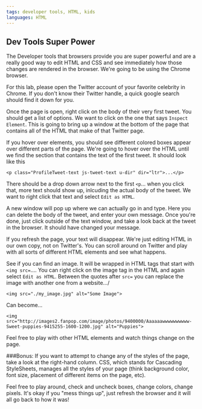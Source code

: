```yaml
---
tags: developer tools, HTML, kids
languages: HTML
---
```



## Dev Tools Super Power

The Developer tools that browsers provide you are super powerful and are a really good way to edit HTML and CSS and see immediately how those changes are rendered in the browser. We're going to be using the Chrome browser.

For this lab, please open the Twitter account of your favorite celebrity in Chrome. If you don't know their Twitter handle, a quick google search should find it down for you.

Once the page is open, right click on the body of their very first tweet. You should get a list of options. We want to click on the one that says `Inspect Element`. This is going to bring up a window at the bottom of the page that contains all of the HTML that make of that Twitter page. 

If you hover over elements, you should see different colored boxes appear over different parts of the page. We're going to hover over the HTML until we find the section that contains the text of the first tweet. It should look like this 
```
<p class="ProfileTweet-text js-tweet-text u-dir" dir="ltr">...</p>
``` 

There should be a drop down arrow next to the first `<p`... when you click that, more text should show up, inlcuding the actual body of the tweet. We want to right click that text and select `Edit as HTML`.

A new window will pop up where we can actually go in and type. Here you can delete the body of the tweet, and enter your own message. Once you're done, just click outside of the text window, and take a look back at the tweet in the browser. It should have changed your message.

If you refresh the page, your text will disappear. We're just editing HTML in our own copy, not on Twitter's. You can scroll around on Twitter and play with all sorts of different HTML elements and see what happens.

See if you can find an image. It will be wrapped in HTML tags that start with `<img src=`.... You can right click on the image tag in the HTML and again select `Edit as HTML`. Between the quotes after `src=` you can replace the image with another one from a website.../

```
<img src="./my_image.jpg" alt="Some Image">
```
Can become...
```
<img src="http://images2.fanpop.com/image/photos/9400000/Aaaaaawwwwwwwwww-Sweet-puppies-9415255-1600-1200.jpg" alt="Puppies">
```

Feel free to play with other HTML elements and watch things change on the page.

###Bonus:
If you want to attempt to change any of the styles of the page, take a look at the right-hand column. CSS, which stands for Cascading StyleSheets, manages all the styles of your page (think background color, font size, placement of different items on the page, etc).


Feel free to play around, check and uncheck boxes, change colors, change pixels. It's okay if you "mess things up", just refresh the browser and it will all go back to how it was!



